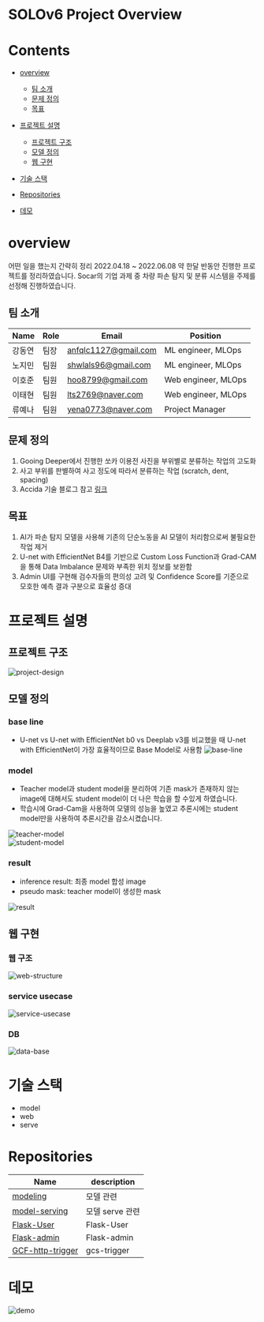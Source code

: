 # SOLOv6 Project Overview
# Contents
- [overview](#overview)
  - [팀 소개](#팀-소개)
  - [문제 정의](#문제-정의)
  - [목표](#목표)

- [프로젝트 설명](#프로젝트-설명)
  - [프로젝트 구조](#프로젝트-구조)
  - [모델 정의](#모델-정의)
  - [웹 구현](#웹-구현)

- [기술 스택](#기술-스택)
- [Repositories](#Repositories)
- [데모](#데모)

# overview
어떤 일을 했는지 간략히 정리
2022.04.18 ~ 2022.06.08 약 한달 반동안 진행한 프로젝트를 정리하였습니다.
Socar의 기업 과제 중 차량 파손 탐지 및 분류 시스템을 주제를 선정해 진행하였습니다.

## 팀 소개
| Name  | Role  | Email                | Position             |
|-------|-------|----------------------|----------------------|
| 강동연   | 팀장    | anfqlc1127@gmail.com | ML engineer,  MLOps  |
| 노지민   | 팀원    | shwlals96@gmail.com  | ML engineer,  MLOps  |
| 이호준   | 팀원    | hoo8799@gmail.com    | Web engineer,  MLOps |
| 이태현   | 팀원    | lts2769@naver.com    | Web engineer,  MLOps |
| 류예나   | 팀원    | yena0773@naver.com   | Project Manager      |

## 문제 정의
1. Gooing Deeper에서 진행한 쏘카 이용전 사진을 부위별로 분류하는 작업의 고도화
2. 사고 부위를 판별하여 사고 정도에 따라서 분류하는 작업 (scratch, dent, spacing)
3. Accida 기술 블로그 참고 [링크](https://tech.socarcorp.kr/data/2020/02/13/car-damage-segmentation-model.html)

## 목표
1. AI가 파손 탐지 모델을 사용해 기존의 단순노동을 AI 모델이 처리함으로써 불필요한 작업 제거
2. U-net with EfficientNet B4를 기반으로 Custom Loss Function과 Grad-CAM을 통해 Data Imbalance 문제와 부족한 위치 정보를 보완함
3. Admin UI를 구현해 검수자들의 편의성 고려 및 Confidence Score를 기준으로 모호한 예측 결과 구분으로 효율성 증대


# 프로젝트 설명
## 프로젝트 구조
![project-design](/images/project-design.png)


## 모델 정의
### base line
- U-net vs U-net with EfficientNet b0 vs Deeplab v3를 비교했을 때 U-net with EfficientNet이 가장 효율적이므로 Base Model로 사용함
![base-line](/images/baseline.png)

### model
- Teacher model과 student model을 분리하여 기존 mask가 존재하지 않는 image에 대해서도 student model이 더 나은 학습을 할 수있게 하였습니다. 
- 학습시에 Grad-Cam을 사용하여 모델의 성능을 높였고 추론시에는 student model만을 사용하여 추론시간을 감소시켰습니다.  

![teacher-model](/images/teacher-model.png)  
![student-model](/images/student-model.png)  

### result
- inference result: 최종 model 합성 image
- pseudo mask: teacher model이 생성한 mask

![result](/images/result.png)

## 웹 구현
### 웹 구조
![web-structure](/images/web-structure.png)

### service usecase
![service-usecase](/images/service-usecase.jpg)
### DB
![data-base](/images/data-base.jpg)

# 기술 스택
- model
- web
- serve

# Repositories
| Name                                                           | description      |
|----------------------------------------------------------------|------------------|
| [modeling](https://github.com/SOLOv6/modeling)                 | 모델 관련            |
| [model-serving](https://github.com/SOLOv6/model-serving)       | 모델 serve 관련      |
| [Flask-User](https://github.com/SOLOv6/Flask-User)             | Flask-User       |
| [Flask-admin](https://github.com/SOLOv6/Flask-admin)           | Flask-admin      |
| [GCF-http-trigger](https://github.com/SOLOv6/GCF-http-trigger) | gcs-trigger      |

# 데모
![demo](/images/demo.gif)

